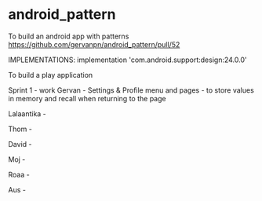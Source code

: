 # android_pattern
To build  an android app with patterns
https://github.com/gervanpn/android_pattern/pull/52

IMPLEMENTATIONS:
   implementation 'com.android.support:design:24.0.0'

To build a play application 

Sprint 1 - work
Gervan - Settings & Profile menu and pages - to store values in memory and recall when returning to the page

Lalaantika - 

Thom - 

David - 

Moj - 

Roaa - 

Aus - 



